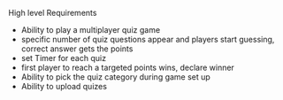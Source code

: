 High level Requirements

- Ability to play  a multiplayer quiz game
- specific number of quiz questions appear and players start guessing, correct answer gets the points
- set Timer for each quiz
- first player to reach a targeted points wins, declare winner
- Ability to pick the quiz category during game set up
- Ability to upload quizes
